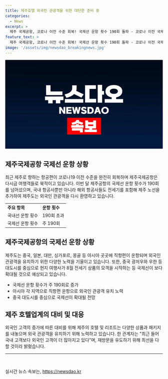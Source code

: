 ```yaml
---
title: 제주호텔 외국인 관광객을 위한 대단한 준비 중
categories:
  - News
excerpt: >
  제주 국제공항, 코로나 이전 수준 회복! 국제선 운항 횟수 190회 돌파 - 코로나 이전 국제선 운항 수준 완전히 회복됐다. 제주공항은 외국인 관광객 수가 90% 회복됐으며, 중국, 일본, 대만, 싱가포르, 몽골 등 아시아 곳곳으로 직항편 운항. 호텔업계도 외국인 고객 수증가 대비하여 다양한 패키지 상품을 내놓고 있으며, 서비스 향상에 힘쓰고 있다. 외국인 고객 유치에 주력하며, 제주는 오늘도 붐볐다.
feature_text: >
  제주 국제공항, 코로나 이전 수준 회복! 국제선 운항 횟수 190회 돌파 - 코로나 이전 국제선 운항 수준 완전히 회복됐다. 제주공항은 외국인 관광객 수가 90% 회복됐으며, 중국, 일본, 대만, 싱가포르, 몽골 등 아시아 곳곳으로 직항편 운항. 호텔업계도 외국인 고객 수증가 대비하여 다양한 패키지 상품을 내놓고 있으며, 서비스 향상에 힘쓰고 있다. 외국인 고객 유치에 주력하며, 제주는 오늘도 붐볐다.
image: '/assets/img/newsdao_breakingnews.jpg'
---
```


<p><img src="/assets/img/newsdao_breakingnews.jpg" alt="implanttips 속보" /></p>

<h2 data-ke-size="size26">제주국제공항 국제선 운항 상황</h2>

<p data-ke-size="size16">최근 제주로 향하는 항공편이 코로나19 이전 수준을 완전히 회복하며 제주국제공항은 다시금 여행객들로 북적이고 있습니다. 이번 달 제주공항의 국제선 운항 횟수가 190회를 넘어섰으며, 국내 항공사뿐만 아니라 해외 항공사들도 전세기를 포함해 제주 노선을 추가하여 제주도는 외국인 관광객을 다시 환영하고 있습니다.</p>

<table>
  <tr>
    <td><b>주요 항목</b></td>
    <td><b>운항 횟수</b></td>
  </tr>
  <tr>
    <td>국내선 운항 횟수</td>
    <td>190회 초과</td>
  </tr>
  <tr>
    <td>국제선 운항 횟수</td>
    <td>주 190회</td>
  </tr>
</table>

<h2 data-ke-size="size26">제주국제공항의 국제선 운항 상황</h2>

<p data-ke-size="size16">제주도는 중국, 일본, 대만, 싱가포르, 몽골 등 아시아 곳곳에 직항편이 운항되며 외국인 관광객을 유치하기 위한 다양한 노력을 기울이고 있습니다. 또한, 중국 광저우와 우한 등 대도시를 중심으로 현지 여행사가 8월 전세기 상품의 모객을 시작하는 등 국제선이 보다 확대될 것으로 예상되고 있습니다.</p>

<ul>
  <li>국제선 운항 횟수가 주 190회로 증가</li>
  <li>아시아 각 지역으로 직항편 운항으로 외국인 관광객 유치 노력</li>
  <li>중국 대도시를 중심으로 국제선이 확대될 전망</li>
</ul>

<h2 data-ke-size="size26">제주 호텔업계의 대비 및 대응</h2>

<p data-ke-size="size16">외국인 고객의 증가에 따른 대비를 위해 제주의 호텔 및 리조트는 다양한 상품과 패키지를 내놓으며 외국 관광객을 유치하기 위해 노력하고 있습니다. 한 관계자는 "최근 들어 국내 고객보다 외국인 고객이 더 많아지고 있다"며, 재방문을 유도하기 위해 최선을 다할 것이라 밝혔습니다.</p>

<hr>

<p data-ke-size="size16">&nbsp;</p>
실시간 뉴스 속보는, <a href="https://newsdao.kr" rel="dofollow">https://newsdao.kr</a>


